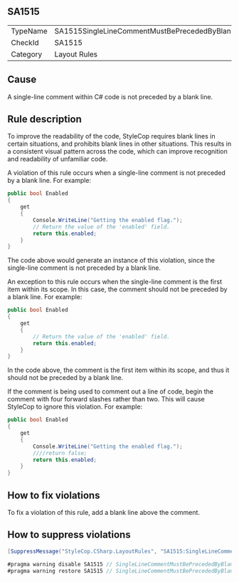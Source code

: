 ﻿## SA1515

<table>
<tr>
  <td>TypeName</td>
  <td>SA1515SingleLineCommentMustBePrecededByBlankLine</td>
</tr>
<tr>
  <td>CheckId</td>
  <td>SA1515</td>
</tr>
<tr>
  <td>Category</td>
  <td>Layout Rules</td>
</tr>
</table>

## Cause

A single-line comment within C# code is not preceded by a blank line.

## Rule description

To improve the readability of the code, StyleCop requires blank lines in certain situations, and prohibits blank lines
in other situations. This results in a consistent visual pattern across the code, which can improve recognition and
readability of unfamiliar code.

A violation of this rule occurs when a single-line comment is not preceded by a blank line. For example:

```csharp
public bool Enabled
{
    get 
    {
        Console.WriteLine("Getting the enabled flag.");
        // Return the value of the 'enabled' field.
        return this.enabled;  
    }
}
```

The code above would generate an instance of this violation, since the single-line comment is not preceded by a blank
line.

An exception to this rule occurs when the single-line comment is the first item within its scope. In this case, the
comment should not be preceded by a blank line. For example:

```csharp
public bool Enabled
{
    get 
    {
        // Return the value of the 'enabled' field.
        return this.enabled;  
    }
}
```

In the code above, the comment is the first item within its scope, and thus it should not be preceded by a blank line.

If the comment is being used to comment out a line of code, begin the comment with four forward slashes rather than two.
This will cause StyleCop to ignore this violation. For example:

```csharp
public bool Enabled
{
    get 
    {
        Console.WriteLine("Getting the enabled flag.");
        ////return false;
        return this.enabled;  
    }
}
```

## How to fix violations

To fix a violation of this rule, add a blank line above the comment.

## How to suppress violations

```csharp
[SuppressMessage("StyleCop.CSharp.LayoutRules", "SA1515:SingleLineCommentMustBePrecededByBlankLine", Justification = "Reviewed.")]
```

```csharp
#pragma warning disable SA1515 // SingleLineCommentMustBePrecededByBlankLine
#pragma warning restore SA1515 // SingleLineCommentMustBePrecededByBlankLine
```
